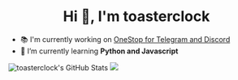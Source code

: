 <h1 align="center">Hi 👋, I'm toasterclock</h1>


- 📚 I'm currently working on [OneStop for Telegram and Discord](https://github.com/Prakhar896/OneStop)
- 🌱 I’m currently learning **Python and Javascript**


![toasterclock's GitHub Stats](https://github-readme-stats.vercel.app/api?username=toasterclock&show_icons=true&theme=radical)
<a href="https://wakatime.com"><img src="https://wakatime.com/share/@3ae32ed7-8a3b-4ec1-bc0f-59e875ebe4b2/9e1319ad-42e6-4516-b986-d5f70c844f4b.png" /></a>


